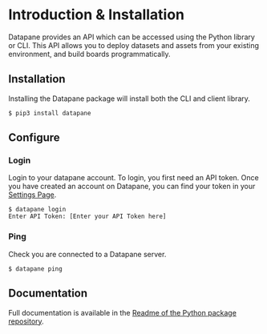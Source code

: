 # Introduction & Installation

Datapane provides an API which can be accessed using the Python library or CLI. This API allows you to deploy datasets and assets from your existing environment, and build boards programmatically.

## Installation

Installing the Datapane package will install both the CLI and client library.

```text
$ pip3 install datapane
```

## Configure

### Login

Login to your datapane account. To login, you first need an API token. Once you have created an account on Datapane, you can find your token in your [Settings Page](https://datapane.com/settings).

```text
$ datapane login
Enter API Token: [Enter your API Token here]
```

### Ping

Check you are connected to a Datapane server.

```text
$ datapane ping
```

## Documentation

Full documentation is available in the [Readme of the Python package repository](https://pypi.org/project/datapane/).

